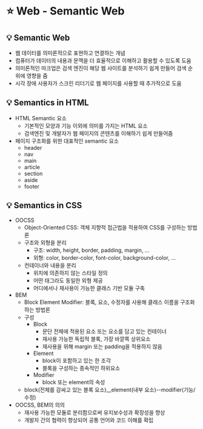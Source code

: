 # ⭐ Web - Semantic Web

## 💡 Semantic Web

- 웹 데이터를 의미론적으로 표현하고 연결하는 개념
- 컴퓨터가 데이터의 내용과 문맥을 더 효율적으로 이해하고 활용할 수 있도록 도움
- 의미론적인 마크업은 검색 엔진이 해당 웹 사이트를 분석하기 쉽게 만들어 검색 순위에 영향을 줌
- 시각 장애 사용자가 스크린 리더기로 웹 페이지를 사용할 때 추가적으로 도움

## 💡 Semantics in HTML

- HTML Semantic 요소
  - 기본적인 모양과 기능 이외에 의미를 가지는 HTML 요소
  - 검색엔진 및 개발자가 웹 페이지의 콘텐츠를 이해하기 쉽게 만들어줌
- 페이지 구조화를 위한 대표적인 semantic 요소
  - header
  - nav
  - main
  - article
  - section
  - aside
  - footer

## 💡 Semantics in CSS

- OOCSS
  - Object-Oriented CSS: 객체 지향적 접근법을 적용하여 CSS를 구성하는 방법론
  - 구조와 외형을 분리
    - 구조: width, height, border, padding, margin, ...
    - 외형: color, border-color, font-color, background-color, ...
  - 컨테이너와 내용을 분리
    - 위치에 의존하지 않는 스타일 정의
    - 어떤 태그라도 동일한 외형 제공
    - 어디에서나 재사용이 가능한 클래스 기반 모듈 구축
- BEM
  - Block Element Modifier: 블록, 요소, 수정자를 사용해 클래스 이름을 구조화하는 방법론
  - 구성
    - Block
      - 문단 전체에 적용된 요소 또는 요소를 담고 있는 컨테이너
      - 재사용 가능한 독립적 블록, 가장 바깥쪽 상위요소
      - 재사용을 위해 margin 또는 padding을 적용하지 않음
    - Element
      - block이 포함하고 있는 한 조각
      - 블록을 구성하는 종속적인 하위요소
    - Modifier
      - block 또는 element의 속성
  - block(전체를 감싸고 있는 블록 요소)\_\_element(내부 요소)--modifier(기능/수정)
- OOCSS, BEM의 의의
  - 재사용 가능한 모듈로 분리함으로써 유지보수성과 확장성을 향상
  - 개발자 간의 협력이 향상되어 공통 언어와 코드 이해를 확립
